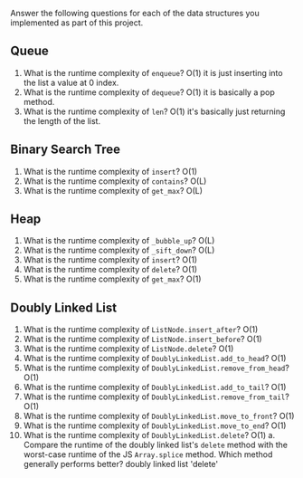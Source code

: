 Answer the following questions for each of the data structures you implemented as part of this project.

## Queue

1. What is the runtime complexity of `enqueue`?
O(1) it is just inserting into the list a value at 0 index.
2. What is the runtime complexity of `dequeue`?
O(1) it is basically a pop method.
3. What is the runtime complexity of `len`?
O(1) it's basically just returning the length of the list.

## Binary Search Tree

1. What is the runtime complexity of `insert`? 
O(1)
2. What is the runtime complexity of `contains`?
O(L)
3. What is the runtime complexity of `get_max`? 
O(L)
## Heap

1. What is the runtime complexity of `_bubble_up`?
O(L)
2. What is the runtime complexity of `_sift_down`?
O(L)
3. What is the runtime complexity of `insert`?
O(1)
4. What is the runtime complexity of `delete`?
O(1)
5. What is the runtime complexity of `get_max`?
O(1)
## Doubly Linked List

1. What is the runtime complexity of `ListNode.insert_after`?
O(1)
2. What is the runtime complexity of `ListNode.insert_before`?
O(1)
3. What is the runtime complexity of `ListNode.delete`?
O(1)
4. What is the runtime complexity of `DoublyLinkedList.add_to_head`?
O(1)
5. What is the runtime complexity of `DoublyLinkedList.remove_from_head`?
O(1)
6. What is the runtime complexity of `DoublyLinkedList.add_to_tail`?
O(1)
7. What is the runtime complexity of `DoublyLinkedList.remove_from_tail`?
O(1)
8. What is the runtime complexity of `DoublyLinkedList.move_to_front`?
O(1)
9. What is the runtime complexity of `DoublyLinkedList.move_to_end`?
O(1)
10. What is the runtime complexity of `DoublyLinkedList.delete`?
O(1)
    a. Compare the runtime of the doubly linked list's `delete` method with the worst-case runtime of the JS `Array.splice` method. Which method generally performs better?
    doubly linked list 'delete'